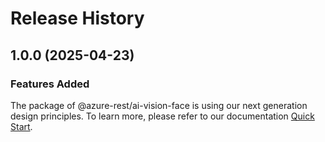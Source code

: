 # Release History
    
## 1.0.0 (2025-04-23)

### Features Added

The package of @azure-rest/ai-vision-face is using our next generation design principles. To learn more, please refer to our documentation [Quick Start](https://aka.ms/azsdk/js/mgmt/quickstart).
